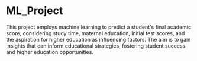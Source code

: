 # ML_Project
This project employs machine learning to predict a student's final academic score, considering study time, maternal education, initial test scores, and the aspiration for higher education as influencing factors. The aim is to gain insights that can inform educational strategies, fostering student success and higher education opportunities.
